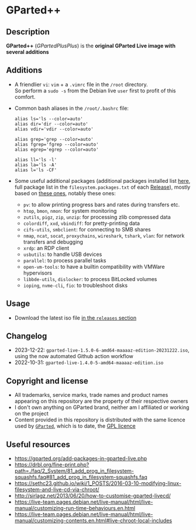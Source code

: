 GParted++
=========

Description
-----------
**GParted++** (*GPartedPlusPlus*) is the **original GParted Live image with several additions**

Additions
--------
* A friendlier `vi`: `vim` + a `.vimrc` file in the `/root` directory.  
  So perform a `sudo -s` from the Debian live `user` first to profit of this comfort.
  
* Common bash aliases in the `/root/.bashrc` file:
    ```
    alias ls='ls --color=auto'
    alias dir='dir --color=auto'
    alias vdir='vdir --color=auto'

    alias grep='grep --color=auto'
    alias fgrep='fgrep --color=auto'
    alias egrep='egrep --color=auto'

    alias ll='ls -l'
    alias la='ls -A'
    alias l='ls -CF'
    ```
* Some useful additional packages (additional packages installed list [here](https://github.com/maaaaz/GPartedPlusPlus/blob/main/_resources/packages_to_add.txt), full package list in the `filesystem.packages.txt` of each [Release](https://github.com/maaaaz/GPartedPlusPlus/releases)), mostly based on  [these ones](https://github.com/maaaaz/dotfiles/blob/master/debian_ubuntu.sh), notably these ones:
    * `pv`: to allow printing progress bars and rates during transfers etc.
    * `htop`, `bmon`, `nmon`: for system monitoring
    * `zutils`, `pigz`, `zip`, `unzip`: for processing zlib compressed data
    * `colordiff`, `xxd`, `vbindiff`: for pretty-printing data
    * `cifs-utils`, `smbclient`: for connecting to SMB shares
    * `nmap`, `ncat`, `socat`, `proxychains`, `wireshark`, `tshark`, `vlan`: for network transfers and debugging
    * `xrdp`: an RDP client
    * `usbutils`: to handle USB devices
    * `parallel`: to process parallel tasks
    * `open-vm-tools`: to have a builtin compatibility with VMWare hypervisors
    * `libbde-utils`, `dislocker`: to process BitLocked volumes
    * `ioping`, `nvme-cli`, `fio`: to troubleshoot disks


Usage
-----
* Download the latest iso file [in the `releases` section](https://github.com/maaaaz/GPartedPlusPlus/releases)

Changelog
---------
* 2023-12-22: `gparted-live-1.5.0-6-amd64-maaaaz-edition-20231222.iso`, using the now automated Github action workflow
* 2022-10-31: `gparted-live-1.4.0-5-amd64-maaaaz-edition.iso`

Copyright and license
---------------------
* All trademarks, service marks, trade names and product names appearing on this repository are the property of their respective owners 
* I don't own anything on GParted brand, neither am I affiliated or working on the project
* Content provided in this repository is distributed with the same licence used by [`GParted`](https://gparted.org), which is to date, the [GPL licence](https://www.gnu.org/licenses/gpl-3.0.html)

Useful resources
----------------
* https://gparted.org/add-packages-in-gparted-live.php
* https://drbl.org/fine-print.php?path=./faq/2_System/81_add_prog_in_filesystem-squashfs.faq#81_add_prog_in_filesystem-squashfs.faq
* https://sethc23.github.io/wiki/1_POSTS/2016-03-10-modifying-linux-filesystem-and-live-cd-via-chroot/
* http://sirlagz.net/2013/06/20/how-to-customise-gparted-livecd/
* https://live-team.pages.debian.net/live-manual/html/live-manual/customizing-run-time-behaviours.en.html
* https://live-team.pages.debian.net/live-manual/html/live-manual/customizing-contents.en.html#live-chroot-local-includes
